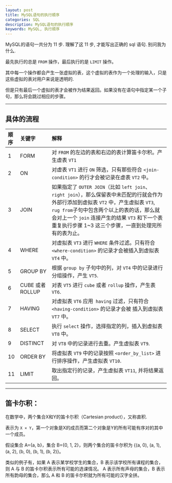 ```yaml
---
layout: post
title: MySQL语句的执行顺序
categories: SQL
description: MySQL语句的执行顺序
keywords: MySQL, 执行顺序
---
```


MySQL的语句一共分为 11 步. 理解了这 11 步, 才能写出正确的 sql 语句. 别问我为什么.


最先执行的总是 `FROM` 操作，最后执行的是 `LIMIT` 操作。

其中每一个操作都会产生一张虚拟的表，这个虚拟的表作为一个处理的输入，只是这些虚拟的表对用户来说是透明的.

但是只有最后一个虚拟的表才会被作为结果返回。如果没有在语句中指定某一个子句，那么将会跳过相应的步骤。

---


## 具体的流程

| 顺序 | 关键字           | 解释                                                                                                                                                                                                                                                  |
|:----|:----------------|:------------------------------------------------------------------------------------------------------------------------------------------------------------------------------------------------------------------------------------------------------|
| 1   | FORM            | 对 `FROM` 的左边的表和右边的表计算笛卡尔积。产生虚表 `VT1`                                                                                                                                                                                                    |
| 2   | ON              | 对虚表 `VT1` 进行 `ON` 筛选，只有那些符合 `<join-condition>` 的行才会被记录在虚表 `VT2` 中。                                                                                                                                                                    |
| 3   | JOIN            | 如果指定了 `OUTER JOIN`（比如 `left join`、 `right join`），那么保留表中未匹配的行就会作为外部行添加到虚拟表 `VT2` 中，产生虚拟表 `VT3`, `rug from`子句中包含两个以上的表的话，那么就会对上一个 `join` 连接产生的结果 `VT3` 和下一个表重复执行步骤 1~3 这三个步骤，一直到处理完所有的表为止。 |
| 4   | WHERE           | 对虚拟表 `VT3` 进行 `WHERE` 条件过滤。只有符合 `<where-condition>` 的记录才会被插入到虚拟表 `VT4` 中。                                                                                                                                                           |
| 5   | GROUP BY        | 根据 `group by` 子句中的列，对 `VT4` 中的记录进行分组操作，产生 `VT5`.                                                                                                                                                                                        |
| 6   | CUBE 或者 ROLLUP | 对表 `VT5` 进行 `cube` 或者 `rollup` 操作，产生表` VT6`.                                                                                                                                                                                                  |
| 7   | HAVING          | 对虚拟表 `VT6` 应用` having` 过滤，只有符合 `<having-condition>` 的记录才会被 插入到虚拟表 `VT7` 中。                                                                                                                                                           |
| 8   | SELECT          | 执行 `select` 操作，选择指定的列，插入到虚拟表 `VT8` 中。                                                                                                                                                                                                     |
| 9   | DISTINCT        | 对 `VT8` 中的记录进行去重。产生虚拟表 `VT9`.                                                                                                                                                                                                                |
| 10  | ORDER BY        | 将虚拟表 `VT9` 中的记录按照 `<order_by_list>` 进行排序操作，产生虚拟表 `VT10`.                                                                                                                                                                                |
| 11  | LIMIT           | 取出指定行的记录，产生虚拟表 `VT11`, 并将结果返回。                                                                                                                                                                                                           |


---

## 笛卡尓积：

在数学中，两个集合X和Y的笛卡尓积（Cartesian product），又称直积.

表示为 `X × Y`，第一个对象是X的成员而第二个对象是Y的所有可能有序对的其中一个成员。

假设集合 A={a, b}，集合 B={0, 1, 2}，则两个集合的笛卡尔积为 {(a, 0), (a, 1), (a, 2), (b, 0), (b, 1), (b, 2)}。

类似的例子有，如果 A 表示某学校学生的集合，B 表示该学校所有课程的集合，则 A 与 B 的笛卡尔积表示所有可能的选课情况。
A 表示所有声母的集合，B 表示所有韵母的集合，那么 A 和 B 的笛卡尔积就为所有可能的汉字全拼。


